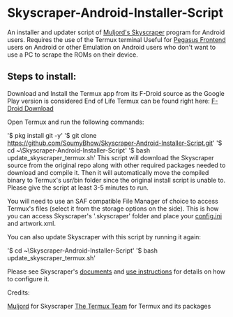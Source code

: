 # Skyscraper-Android-Installer-Script
An installer and updater script of [Muljord's Skyscraper](https://github.com/muldjord/skyscraper) program for Android users. Requires the use of the Termux terminal
Useful for [Pegasus Frontend](https://github.com/mmatyas/pegasus-frontend) users on Android or other Emulation on Android users who don't want to use a PC to scrape the ROMs on their device.

## Steps to install:
Download and Install the Termux app from its F-Droid source as the Google Play version is considered End of Life
Termux can be found right here: [F-Droid Download](https://f-droid.org/en/packages/com.termux/)

Open Termux and run the following commands:

'$ pkg install git -y'
'$ git clone https://github.com/SoumyBhow/Skyscraper-Android-Installer-Script.git'
'$ cd ~\Skyscraper-Android-Installer-Script'
'$ bash update_skyscraper_termux.sh'
This script will download the Skyscraper source from the original repo along with other required packages needed to download and compile it. Then it will automatically move the compiled binary to Termux's usr/bin folder since the original install script is unable to.
Please give the script at least 3-5 minutes to run.

You will need to use an SAF compatible File Manager of choice to access Termux's files (select it from the storage options on the side). This is how you can access Skyscraper's '.skyscraper' folder and place your [config.ini](https://github.com/muldjord/skyscraper/blob/master/docs/CONFIGINI.md) and artwork.xml.

You can also update Skyscraper with this script by running it again:

'$ cd ~\Skyscraper-Android-Installer-Script'
'$ bash update_skyscraper_termux.sh'

 Please see Skyscraper's [documents](https://github.com/muldjord/skyscraper/tree/master/docs) and [use instructions](https://github.com/muldjord/skyscraper#how-to-use-skyscraper) for details on how to configure it. 
 
 Credits:
 
 [Muljord](https://github.com/muldjord/) for Skyscraper
 [The Termux Team](https://github.com/termux) for Termux and its packages
